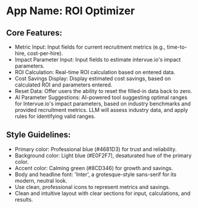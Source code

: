 # **App Name**: ROI Optimizer

## Core Features:

- Metric Input: Input fields for current recruitment metrics (e.g., time-to-hire, cost-per-hire).
- Impact Parameter Input: Input fields to estimate intervue.io's impact parameters.
- ROI Calculation: Real-time ROI calculation based on entered data.
- Cost Savings Display: Display estimated cost savings, based on calculated ROI and parameters entered.
- Reset Data: Offer users the ability to reset the filled-in data back to zero.
- AI Parameter Suggestions: AI-powered tool suggesting optimal ranges for Intervue.io's impact parameters, based on industry benchmarks and provided recruitment metrics. LLM will assess industry data, and apply rules for identifying valid ranges.

## Style Guidelines:

- Primary color: Professional blue (#4681D3) for trust and reliability.
- Background color: Light blue (#E0F2F7), desaturated hue of the primary color.
- Accent color: Calming green (#8CD346) for growth and savings.
- Body and headline font: 'Inter', a grotesque-style sans-serif for its modern, neutral look.
- Use clean, professional icons to represent metrics and savings.
- Clean and intuitive layout with clear sections for input, calculations, and results.